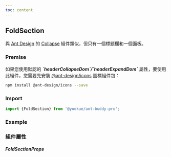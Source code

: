 ```yaml
---
toc: content
---
```


## FoldSection

與 [Ant Design](https://ant.design/) 的 [Collapse](https://4x.ant.design/components/collapse/) 組件類似，但只有一個標題欄和一個面板。

### Premise

<Alert type='info'>
  如果您使用默認的 <b><i>`headerCollapseDom`/`headerExpandDom`</i></b> 屬性，要使用此組件，您需要先安裝 <a href='https://github.com/ant-design/ant-design-icons' target='_blank'>@ant-design/icons</a> 圖標組件包：
</Alert>

```bash
npm install @ant-design/icons --save
```

### Import

```jsx | pure
import {FoldSection} from '@yookue/ant-buddy-pro';
```

### Example

<code src="./demo.zh-TW.tsx"></code>

### 組件屬性

##### FoldSectionProps

<API src="@/layout/FoldSection/index.tsx" hideTitle></API>

